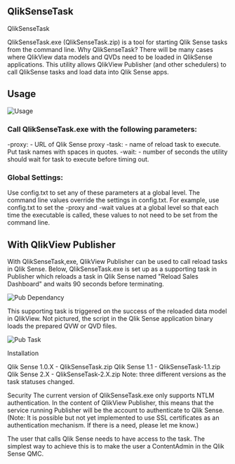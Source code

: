 ## QlikSenseTask
QlikSenseTask

QlikSenseTask.exe (QlikSenseTask.zip) is a tool for starting Qlik Sense tasks from the command line.  Why QlikSenseTask?  There will be many cases where QlikView data models and QVDs need to be loaded in QlikSense applications.  This utility allows QlikView Publisher (and other schedulers) to call QlikSense tasks and load data into Qlik Sense apps.

## Usage

![Usage](https://github.com/marcusspitzmiller/QlikSenseTask/blob/master/Screenshots/usage.JPG)

### Call QlikSenseTask.exe with the following parameters:
-proxy:<proxyserver> - URL of Qlik Sense proxy
-task:<taskname> - name of reload task to execute.  Put task names with spaces in quotes.
-wait:<seconds> - number of seconds the utility should wait for task to execute before timing out.

### Global Settings:
Use config.txt to set any of these parameters at a global level.  The command line values override the settings in config.txt.
For example, use config.txt to set the -proxy and -wait values at a global level so that each time the executable is called, these values to not need to be set from the command line.

## With QlikView Publisher
With QlikSenseTask,exe, QlikView Publisher can be used to call reload tasks in Qlik Sense.  Below, QlikSenseTask.exe is set up as a supporting task in Publisher which reloads a task in Qlik Sense named "Reload Sales Dashboard" and waits 90 seconds before terminating.

![Pub Dependancy](https://github.com/marcusspitzmiller/QlikSenseTask/blob/master/Screenshots/publisher_dependancy.JPG)

 
This supporting task is triggered on the success of the reloaded data model in QlikView.  Not pictured, the script in the Qlik Sense application binary loads the prepared QVW or QVD files.

![Pub Task](https://github.com/marcusspitzmiller/QlikSenseTask/blob/master/Screenshots/publisher_task.JPG)

 
Installation
 
Qlik Sense 1.0.X - QlikSenseTask.zip
Qlik Sense 1.1 - QlikSenseTask-1.1.zip
Qlik Sense 2.X - QlikSenseTask-2.X.zip
Note: three different versions as the task statuses changed.
 
Security
The current version of QlikSenseTask.exe only supports NTLM authentication.  In the content of QlikView Publisher, this means that the service running Publisher will be the account to authenticate to Qlik Sense.  (Note: It is possible but not yet implemented to use SSL certificates as an authentication mechanism.  If there is a need, please let me know.)

The user that calls Qlik Sense needs to have access to the task.  The simplest way to achieve this is to make the user a ContentAdmin in the Qlik Sense QMC.
 
